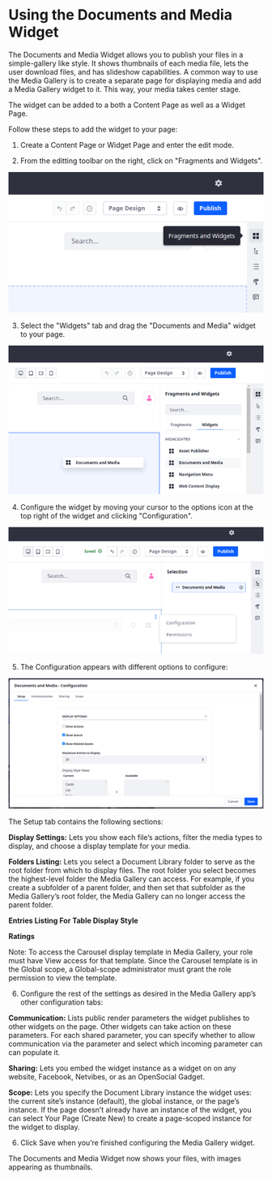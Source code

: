 # Using the Documents and Media Widget

The Documents and Media Widget allows you to publish your files in a simple-gallery like style. It shows thumbnails of each media file, lets the user download files, and has slideshow capabilities. A common way to use the Media Gallery is to create a separate page for displaying media and add a Media Gallery widget to it. This way, your media takes center stage.

The widget can be added to a both a Content Page as well as a Widget Page.

Follow these steps to add the widget to your page:

1. Create a Content Page or Widget Page and enter the edit mode.

2. From the editting toolbar on the right, click on "Fragments and Widgets".

![](using-the-documents-and-media-widget/images/01.png)

3. Select the "Widgets" tab and drag the "Documents and Media" widget to your page.

![temp](using-the-documents-and-media-widget/images/02.png)

4. Configure the widget by moving your cursor to the options icon at the top right of the widget and clicking "Configuration".

![temp](using-the-documents-and-media-widget/images/03.png)

5. The Configuration appears with different options to configure:

![temp](using-the-documents-and-media-widget/images/04.png)

The Setup tab contains the following sections: 

**Display Settings:** Lets you show each file’s actions, filter the media types to display, and choose a display template for your media.

**Folders Listing:** Lets you select a Document Library folder to serve as the root folder from which to display files. The root folder you select becomes the highest-level folder the Media Gallery can access. For example, if you create a subfolder of a parent folder, and then set that subfolder as the Media Gallery’s root folder, the Media Gallery can no longer access the parent folder.

**Entries Listing For Table Display Style**

**Ratings**

Note: To access the Carousel display template in Media Gallery, your role must have View access for that template. Since the Carousel template is in the Global scope, a Global-scope administrator must grant the role permission to view the template.

6. Configure the rest of the settings as desired in the Media Gallery app’s other configuration tabs:

**Communication:** Lists public render parameters the widget publishes to other widgets on the page. Other widgets can take action on these parameters. For each shared parameter, you can specify whether to allow communication via the parameter and select which incoming parameter can can populate it.

**Sharing:** Lets you embed the widget instance as a widget on on any website, Facebook, Netvibes, or as an OpenSocial Gadget.

**Scope:** Lets you specify the Document Library instance the widget uses: the current site’s instance (default), the global instance, or the page’s instance. If the page doesn’t already have an instance of the widget, you can select Your Page (Create New) to create a page-scoped instance for the widget to display.

6. Click Save when you’re finished configuring the Media Gallery widget.

The Documents and Media Widget now shows your files, with images appearing as thumbnails.